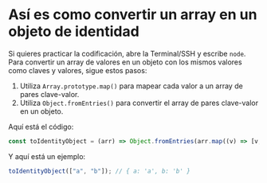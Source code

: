 # Así es como convertir un array en un objeto de identidad

Si quieres practicar la codificación, abre la Terminal/SSH y escribe `node`. Para convertir un array de valores en un objeto con los mismos valores como claves y valores, sigue estos pasos:

1. Utiliza `Array.prototype.map()` para mapear cada valor a un array de pares clave-valor.
2. Utiliza `Object.fromEntries()` para convertir el array de pares clave-valor en un objeto.

Aquí está el código:

```js
const toIdentityObject = (arr) => Object.fromEntries(arr.map((v) => [v, v]));
```

Y aquí está un ejemplo:

```js
toIdentityObject(["a", "b"]); // { a: 'a', b: 'b' }
```
